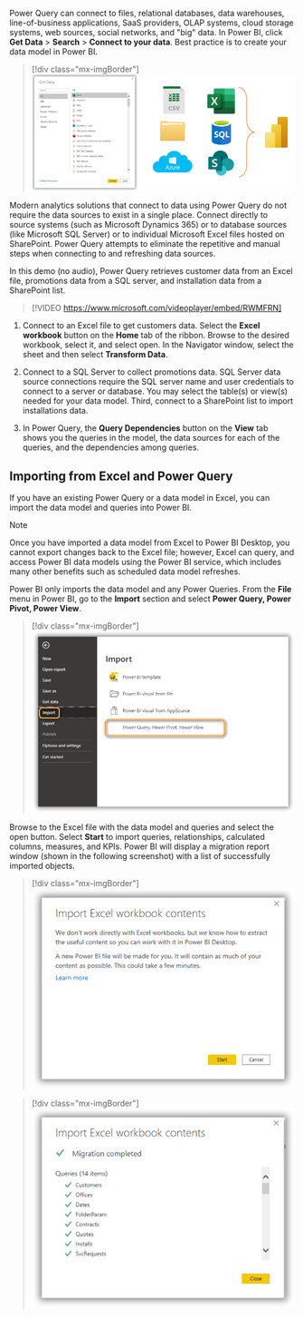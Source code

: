 Power Query can connect to files, relational databases, data warehouses, line-of-business applications, SaaS providers, OLAP systems, cloud storage systems, web sources, social networks, and "big" data. In Power BI, click **Get Data** > **Search** > **Connect to your data**. Best practice is to create your data model in Power BI.
> [!div class="mx-imgBorder"]
> [![Screenshot of Power BI Get Data window with common data sources CSV, XLSX, Folders, SQL, Azure, and SharePoint.](../media/get-data.png)](../media/get-data.png#lightbox)

Modern analytics solutions that connect to data using Power Query do not require the data sources to exist in a single place. Connect directly to source systems (such as Microsoft Dynamics 365) or to database sources (like Microsoft SQL Server) or to individual Microsoft Excel files hosted on SharePoint. Power Query attempts to eliminate the repetitive and manual steps when connecting to and refreshing data sources.

In this demo (no audio), Power Query retrieves customer data from an Excel file, promotions data from a SQL server, and installation data from a SharePoint list.

> [!VIDEO https://www.microsoft.com/videoplayer/embed/RWMFRN]

1.  Connect to an Excel file to get customers data. Select the **Excel workbook** button on the **Home** tab of the ribbon. Browse to the desired workbook, select it, and select open. In the Navigator window, select the sheet and then select **Transform Data**.

1.  Connect to a SQL Server to collect promotions data. SQL Server data source connections require the SQL server name and user credentials to connect to a server or database. You may select the table(s) or view(s) needed for your data model. Third, connect to a SharePoint list to import installations data.

1.  In Power Query, the **Query Dependencies** button on the **View** tab shows you the queries in the model, the data sources for each of the queries, and the dependencies among queries.

## Importing from Excel and Power Query

If you have an existing Power Query or a data model in Excel, you can import the data model and queries into Power BI.

> [!NOTE]
> Once you have imported a data model from Excel to Power BI Desktop, you cannot export changes back to the Excel file; however, Excel can query, and access Power BI data models using the Power BI service, which includes many other benefits such as scheduled data model refreshes.

Power BI only imports the data model and any Power Queries. From the **File** menu in Power BI, go to the **Import** section and select **Power Query, Power Pivot, Power View**.

> [!div class="mx-imgBorder"]
> [![Screenshot of the Import menu with Power Query, Power Pivot, Power View selected.](../media/import.png)](../media/import.png#lightbox)

Browse to the Excel file with the data model and queries and select the open button. Select **Start** to import queries, relationships, calculated columns, measures, and KPIs. Power BI will display a migration report window (shown in the following screenshot) with a list of successfully imported objects.

> [!div class="mx-imgBorder"]
> [![Screenshot of the workbook import start message.](../media/workbook-import-start.png)](../media/workbook-import-start.png#lightbox)

> [!div class="mx-imgBorder"]
> [![Screenshot of the migration complete message.](../media/migration-complete.png)](../media/migration-complete.png#lightbox)

